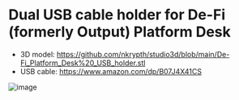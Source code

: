 # Dual USB cable holder for De-Fi (formerly Output) Platform Desk
* 3D model: https://github.com/nkrypth/studio3d/blob/main/De-Fi_Platform_Desk%20_USB_holder.stl
* USB cable: https://www.amazon.com/dp/B07J4X41CS
 
![image](https://github.com/nkrypth/studio3d/assets/86504154/1f718344-3fe0-414b-8259-65e0fa5eaed8)
